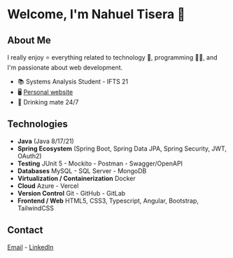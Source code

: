 # Welcome, I'm Nahuel Tisera 👋

## About Me

I really enjoy ⭐ everything related to technology 🤖, programming 👨‍💻, and I'm passionate about web development.

- 📚 Systems Analysis Student - IFTS 21
- 🖥️ [Personal website](https://portfoliofe-ten.vercel.app/portfolio)
- 🧉 Drinking mate 24/7

## Technologies 

- **Java** (Java 8/17/21)
- **Spring Ecosystem** (Spring Boot, Spring Data JPA, Spring Security, JWT, OAuth2)
- **Testing** JUnit 5 - Mockito - Postman - Swagger/OpenAPI
- **Databases** MySQL - SQL Server - MongoDB
- **Virtualization / Containerization** Docker
- **Cloud** Azure - Vercel
- **Version Control** Git - GitHub - GitLab
- **Frontend / Web** HTML5, CSS3, Typescript, Angular, Bootstrap, TailwindCSS

## Contact
[Email](nahueltisera03@gmail.com) - [LinkedIn](https://www.linkedin.com/in/\tisera-nahuel-ab3864219/)


